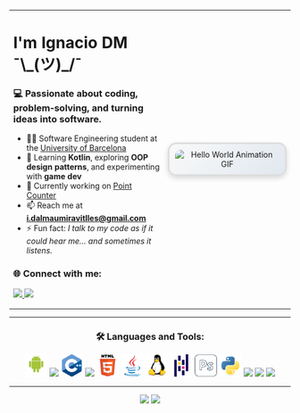 <div align="center">

<table>
<tr>
<td width="55%" valign="top">

<h1 align="left"> I'm Ignacio DM ¯\_(ツ)_/¯</h1>
<h3 align="left">💻 Passionate about coding, problem‑solving, and turning ideas into software.</h3>

- 👨‍💻 Software Engineering student at the [University of Barcelona](https://web.ub.edu/es/)  
- 🌱 Learning **Kotlin**, exploring **OOP design patterns**, and experimenting with **game dev**  
- 🔭 Currently working on [Point Counter](https://github.com/IF-Enterprise/Points-Counter)  
- 📫 Reach me at **i.dalmaumiravitlles@gmail.com**  
- ⚡ Fun fact: *I talk to my code as if it could hear me… and sometimes it listens.*

<h3>🌐 Connect with me:</h3>
<p align="left">
<a href="https://twitter.com/ignaciodm100" target="_blank">
  <img src="https://raw.githubusercontent.com/rahuldkjain/github-profile-readme-generator/master/src/images/icons/Social/twitter.svg" width="30"/>
</a>
<a href="https://linkedin.com/in/ignacio-dalmau-miravitlles-195089335" target="_blank">
  <img src="https://raw.githubusercontent.com/rahuldkjain/github-profile-readme-generator/master/src/images/icons/Social/linked-in-alt.svg" width="30"/>
</a>
</p>

</td>

<td width="45%" align="center" valign="middle">

<div style="border: 3px solid #ddd; border-radius: 15px; padding: 10px; background: linear-gradient(135deg, #f9f9f9, #e1e8ef); box-shadow: 0 4px 10px rgba(0,0,0,0.15);">
  <img src="https://github.com/user-attachments/assets/103317c7-7c64-4fa7-aa7e-ac7f0d541c30" 
       alt="Hello World Animation GIF" 
       style="max-width: 100%; border-radius: 10px;">
</div>

</td>
</tr>
</table>

---

<h3 align="center">🛠 Languages and Tools:</h3>
<p align="center">
<a href="https://developer.android.com"><img src="https://raw.githubusercontent.com/devicons/devicon/master/icons/android/android-original-wordmark.svg" width="40"/></a>
<a href="https://www.arduino.cc/"><img src="https://cdn.worldvectorlogo.com/logos/arduino-1.svg" width="40"/></a>
<a href="https://www.w3schools.com/cpp/"><img src="https://raw.githubusercontent.com/devicons/devicon/master/icons/cplusplus/cplusplus-original.svg" width="40"/></a>
<a href="https://git-scm.com/"><img src="https://www.vectorlogo.zone/logos/git-scm/git-scm-icon.svg" width="40"/></a>
<a href="https://www.w3.org/html/"><img src="https://raw.githubusercontent.com/devicons/devicon/master/icons/html5/html5-original-wordmark.svg" width="40"/></a>
<a href="https://www.java.com"><img src="https://raw.githubusercontent.com/devicons/devicon/master/icons/java/java-original.svg" width="40"/></a>
<a href="https://www.linux.org/"><img src="https://raw.githubusercontent.com/devicons/devicon/master/icons/linux/linux-original.svg" width="40"/></a>
<a href="https://pandas.pydata.org/"><img src="https://raw.githubusercontent.com/devicons/devicon/2ae2a900d2f041da66e950e4d48052658d850630/icons/pandas/pandas-original.svg" width="40"/></a>
<a href="https://www.photoshop.com/en"><img src="https://raw.githubusercontent.com/devicons/devicon/master/icons/photoshop/photoshop-line.svg" width="40"/></a>
<a href="https://www.python.org"><img src="https://raw.githubusercontent.com/devicons/devicon/master/icons/python/python-original.svg" width="40"/></a>
<a href="https://pytorch.org/"><img src="https://www.vectorlogo.zone/logos/pytorch/pytorch-icon.svg" width="40"/></a>
<a href="https://www.tensorflow.org"><img src="https://www.vectorlogo.zone/logos/tensorflow/tensorflow-icon.svg" width="40"/></a>
<a href="https://unity.com/"><img src="https://www.vectorlogo.zone/logos/unity3d/unity3d-icon.svg" width="40"/></a>
</p>


---

<p align="center">
<img src="https://github-readme-stats.vercel.app/api/top-langs?username=ignacidm&show_icons=true&locale=en&layout=compact" height="150"/>
<img src="https://github-readme-stats.vercel.app/api?username=ignacidm&show_icons=true&locale=en" height="150"/>
</p>

</div>
